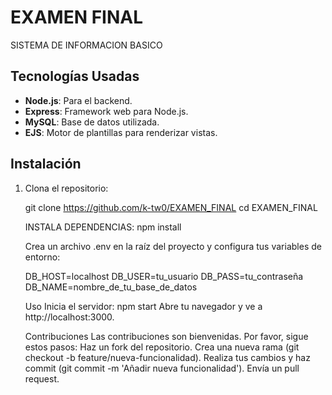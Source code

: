 # EXAMEN FINAL

SISTEMA DE INFORMACION BASICO

## Tecnologías Usadas
- **Node.js**: Para el backend.
- **Express**: Framework web para Node.js.
- **MySQL**: Base de datos utilizada.
- **EJS**: Motor de plantillas para renderizar vistas.

## Instalación

1. Clona el repositorio:

   git clone https://github.com/k-tw0/EXAMEN_FINAL
   cd EXAMEN_FINAL

   INSTALA DEPENDENCIAS:
   npm install

   Crea un archivo .env en la raíz del proyecto y configura tus variables de entorno:

    DB_HOST=localhost
    DB_USER=tu_usuario
    DB_PASS=tu_contraseña
    DB_NAME=nombre_de_tu_base_de_datos

    Uso
    Inicia el servidor:
    npm start
    Abre tu navegador y ve a http://localhost:3000.

    Contribuciones
    Las contribuciones son bienvenidas. Por favor, sigue estos pasos:
    Haz un fork del repositorio.
    Crea una nueva rama (git checkout -b feature/nueva-funcionalidad).
    Realiza tus cambios y haz commit (git commit -m 'Añadir nueva funcionalidad').
    Envía un pull request.